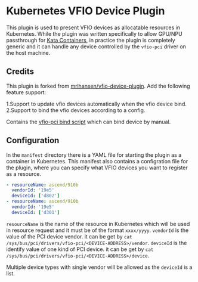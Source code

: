 # Kubernetes VFIO Device Plugin
This plugin is used to present VFIO devices as allocatable resources in Kubernetes. While the plugin was written specifically to allow GPU/NPU passthrough for [Kata Containers](https://katacontainers.io), in practice the plugin is completely generic and it can handle any device controlled by the `vfio-pci` driver on the host machine. 



## Credits
This plugin is forked from [mrlhansen/vfio-device-plugin](https://github.com/mrlhansen/vfio-device-plugin). Add the following feature support:

1.Support to update vfio devices automatically when the vfio device bind.
2.Support to bind the vfio devices according to a config.

Contains the [vfio-pci bind script](https://github.com/andre-richter/vfio-pci-bind/blob/master/vfio-pci-bind.sh) which can bind device by manual.


## Configuration
In the `manifest` directory there is a YAML file for starting the plugin as a container in Kubernetes. This manifest also contains a configration file for the plugin, where you can specify what VFIO devices you want to register as a resource.

```yaml
- resourceName: ascend/910b
  vendorId: '19e5'
  deviceId: ['d802']
- resourceName: ascend/910b
  vendorId: '19e5'
  deviceId: ['d301']
```

`resourceName` is the name of the resource in Kubernetes which will be used in resource request and it must be of the format `xxxx/yyyy`. 
`vendorId` is the value of the PCI device vendor. it can be get by `cat  /sys/bus/pci/drivers/vfio-pci/<DEVICE-ADDRESS>/vendor`.
`deviceId` is the identify value of one kind of PCI device. it can be get by `cat  /sys/bus/pci/drivers/vfio-pci/<DEVICE-ADDRESS>/device`.

Multiple device types with single vendor will be allowed as the `deviceId` is a list. 
